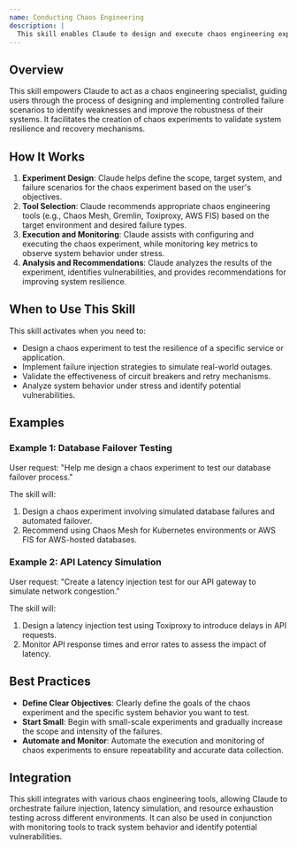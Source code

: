 ```yaml
---
name: Conducting Chaos Engineering
description: |
  This skill enables Claude to design and execute chaos engineering experiments to test system resilience. It is used when the user requests help with failure injection, latency simulation, resource exhaustion testing, or resilience validation. The skill is triggered by discussions of chaos experiments (GameDays), failure injection strategies, resilience testing, and validation of recovery mechanisms like circuit breakers and retry logic. It leverages tools like Chaos Mesh, Gremlin, Toxiproxy, and AWS FIS to simulate real-world failures and assess system behavior.
---
```


## Overview

This skill empowers Claude to act as a chaos engineering specialist, guiding users through the process of designing and implementing controlled failure scenarios to identify weaknesses and improve the robustness of their systems. It facilitates the creation of chaos experiments to validate system resilience and recovery mechanisms.

## How It Works

1. **Experiment Design**: Claude helps define the scope, target system, and failure scenarios for the chaos experiment based on the user's objectives.
2. **Tool Selection**: Claude recommends appropriate chaos engineering tools (e.g., Chaos Mesh, Gremlin, Toxiproxy, AWS FIS) based on the target environment and desired failure types.
3. **Execution and Monitoring**: Claude assists with configuring and executing the chaos experiment, while monitoring key metrics to observe system behavior under stress.
4. **Analysis and Recommendations**: Claude analyzes the results of the experiment, identifies vulnerabilities, and provides recommendations for improving system resilience.

## When to Use This Skill

This skill activates when you need to:
- Design a chaos experiment to test the resilience of a specific service or application.
- Implement failure injection strategies to simulate real-world outages.
- Validate the effectiveness of circuit breakers and retry mechanisms.
- Analyze system behavior under stress and identify potential vulnerabilities.

## Examples

### Example 1: Database Failover Testing

User request: "Help me design a chaos experiment to test our database failover process."

The skill will:
1. Design a chaos experiment involving simulated database failures and automated failover.
2. Recommend using Chaos Mesh for Kubernetes environments or AWS FIS for AWS-hosted databases.

### Example 2: API Latency Simulation

User request: "Create a latency injection test for our API gateway to simulate network congestion."

The skill will:
1. Design a latency injection test using Toxiproxy to introduce delays in API requests.
2. Monitor API response times and error rates to assess the impact of latency.

## Best Practices

- **Define Clear Objectives**: Clearly define the goals of the chaos experiment and the specific system behavior you want to test.
- **Start Small**: Begin with small-scale experiments and gradually increase the scope and intensity of the failures.
- **Automate and Monitor**: Automate the execution and monitoring of chaos experiments to ensure repeatability and accurate data collection.

## Integration

This skill integrates with various chaos engineering tools, allowing Claude to orchestrate failure injection, latency simulation, and resource exhaustion testing across different environments. It can also be used in conjunction with monitoring tools to track system behavior and identify potential vulnerabilities.